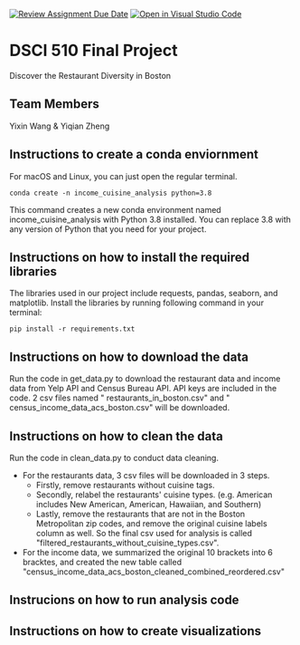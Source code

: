 [![Review Assignment Due Date](https://classroom.github.com/assets/deadline-readme-button-24ddc0f5d75046c5622901739e7c5dd533143b0c8e959d652212380cedb1ea36.svg)](https://classroom.github.com/a/h_LXMCrc)
[![Open in Visual Studio Code](https://classroom.github.com/assets/open-in-vscode-718a45dd9cf7e7f842a935f5ebbe5719a5e09af4491e668f4dbf3b35d5cca122.svg)](https://classroom.github.com/online_ide?assignment_repo_id=12785817&assignment_repo_type=AssignmentRepo)
# DSCI 510 Final Project
Discover the Restaurant Diversity in Boston

## Team Members 
Yixin Wang & Yiqian Zheng

## Instructions to create a conda enviornment
For macOS and Linux, you can just open the regular terminal.
```
conda create -n income_cuisine_analysis python=3.8
```
This command creates a new conda environment named income_cuisine_analysis with Python 3.8 installed. You can replace 3.8 with any version of Python that you need for your project.
## Instructions on how to install the required libraries
The libraries used in our project include requests, pandas, seaborn, and matplotlib. Install the libraries by running following command in your terminal:
```
pip install -r requirements.txt
```
## Instructions on how to download the data
Run the code in get_data.py to download the restaurant data and income data from Yelp API and Census Bureau API. API keys are included in the code. 2 csv files named " restaurants_in_boston.csv" and " census_income_data_acs_boston.csv" will be downloaded.
## Instructions on how to clean the data
Run the code in clean_data.py to conduct data cleaning. 
* For the restaurants data, 3 csv files will be downloaded in 3 steps.
  - Firstly, remove restaurants without cuisine tags.
  - Secondly, relabel the restaurants' cuisine types. (e.g. American includes New American, American, Hawaiian, and Southern) 
  - Lastly, remove the restaurants that are not in the Boston Metropolitan zip codes, and remove the original cuisine labels column as well.
So the final csv used for analysis is called "filtered_restaurants_without_cuisine_types.csv".
* For the income data, we summarized the original 10 brackets into 6 bracktes, and created the new table called "census_income_data_acs_boston_cleaned_combined_reordered.csv" 
## Instrucions on how to run analysis code

## Instructions on how to create visualizations
